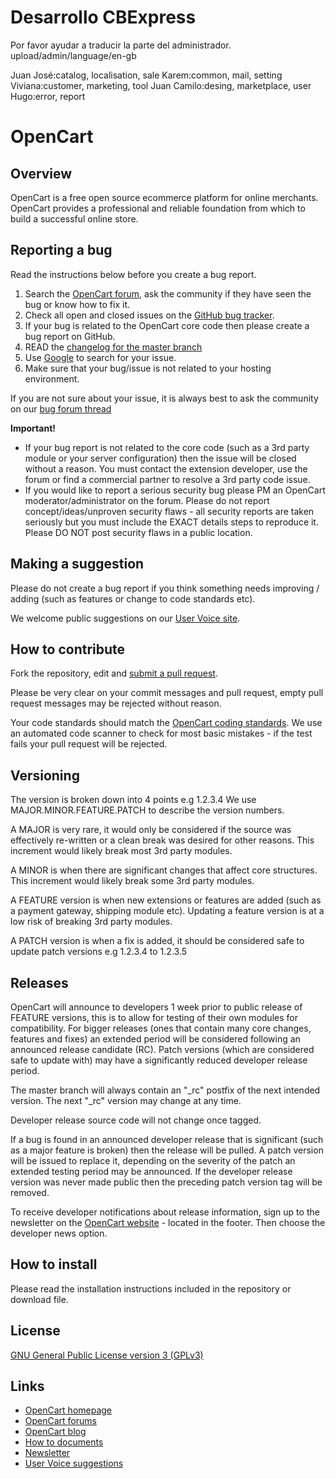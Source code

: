 # Desarrollo CBExpress
Por favor ayudar a traducir la parte del administrador.
upload/admin/language/en-gb

Juan José:catalog, localisation, sale
Karem:common, mail, setting
Viviana:customer, marketing, tool
Juan Camilo:desing, marketplace, user
Hugo:error, report


# OpenCart

## Overview

OpenCart is a free open source ecommerce platform for online merchants. OpenCart provides a professional and reliable foundation from which to build a successful online store.

## Reporting a bug

Read the instructions below before you create a bug report.

 1. Search the [OpenCart forum](http://forum.opencart.com/viewforum.php?f=191), ask the community if they have seen the bug or know how to fix it.
 2. Check all open and closed issues on the [GitHub bug tracker](https://github.com/opencart/opencart/issues).
 3. If your bug is related to the OpenCart core code then please create a bug report on GitHub.
 4. READ the [changelog for the master branch](https://github.com/opencart/opencart/blob/master/changelog.md)
 5. Use [Google](http://www.google.com) to search for your issue.
 6. Make sure that your bug/issue is not related to your hosting environment.

If you are not sure about your issue, it is always best to ask the community on our [bug forum thread](http://forum.opencart.com/viewforum.php?f=191)

**Important!**
- If your bug report is not related to the core code (such as a 3rd party module or your server configuration) then the issue will be closed without a reason. You must contact the extension developer, use the forum or find a commercial partner to resolve a 3rd party code issue.
- If you would like to report a serious security bug please PM an OpenCart moderator/administrator on the forum. Please do not report concept/ideas/unproven security flaws - all security reports are taken seriously but you must include the EXACT details steps to reproduce it. Please DO NOT post security flaws in a public location.

## Making a suggestion

Please do not create a bug report if you think something needs improving / adding (such as features or change to code standards etc).

We welcome public suggestions on our [User Voice site](http://opencart.uservoice.com).

## How to contribute

Fork the repository, edit and [submit a pull request](https://github.com/opencart/opencart/wiki/Creating-a-pull-request).

Please be very clear on your commit messages and pull request, empty pull request messages may be rejected without reason.

Your code standards should match the [OpenCart coding standards](https://github.com/opencart/opencart/wiki/Coding-standards). We use an automated code scanner to check for most basic mistakes - if the test fails your pull request will be rejected.

## Versioning

The version is broken down into 4 points e.g 1.2.3.4 We use MAJOR.MINOR.FEATURE.PATCH to describe the version numbers.

A MAJOR is very rare, it would only be considered if the source was effectively re-written or a clean break was desired for other reasons. This increment would likely break most 3rd party modules.

A MINOR is when there are significant changes that affect core structures. This increment would likely break some 3rd party modules.

A FEATURE version is when new extensions or features are added (such as a payment gateway, shipping module etc). Updating a feature version is at a low risk of breaking 3rd party modules.

A PATCH version is when a fix is added, it should be considered safe to update patch versions e.g 1.2.3.4 to 1.2.3.5

## Releases

OpenCart will announce to developers 1 week prior to public release of FEATURE versions, this is to allow for testing of their own modules for compatibility. For bigger releases (ones that contain many core changes, features and fixes) an extended period will be considered following an announced release candidate (RC). Patch versions (which are considered safe to update with) may have a significantly reduced developer release period.

The master branch will always contain an "_rc" postfix of the next intended version. The next "_rc" version may change at any time.

Developer release source code will not change once tagged.

If a bug is found in an announced developer release that is significant (such as a major feature is broken) then the release will be pulled. A patch version will be issued to replace it, depending on the severity of the patch an extended testing period may be announced. If the developer release version was never made public then the preceding patch version tag will be removed.

To receive developer notifications about release information, sign up to the newsletter on the [OpenCart website](http://www.opencart.com) - located in the footer. Then choose the developer news option.

## How to install

Please read the installation instructions included in the repository or download file.

## License

[GNU General Public License version 3 (GPLv3)](https://github.com/opencart/opencart/blob/master/license.txt)

## Links

- [OpenCart homepage](http://www.opencart.com/)
- [OpenCart forums](http://forum.opencart.com/)
- [OpenCart blog](http://www.opencart.com/index.php?route=feature/blog)
- [How to documents](http://docs.opencart.com/)
- [Newsletter](http://newsletter.opencart.com/h/r/B660EBBE4980C85C)
- [User Voice suggestions](http://opencart.uservoice.com)
